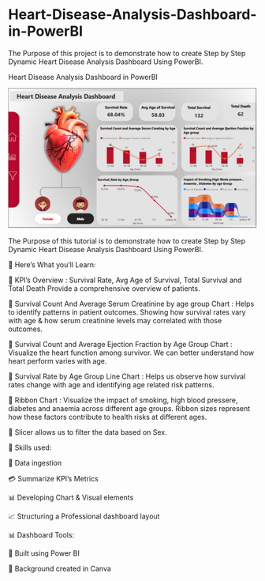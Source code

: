 # Heart-Disease-Analysis-Dashboard-in-PowerBI
The Purpose of this project is to demonstrate how to create Step by Step Dynamic Heart Disease Analysis Dashboard Using PowerBI.

Heart Disease Analysis Dashboard in PowerBI

![image alt](https://github.com/irfanulkabirhira/Heart-Disease-Analysis-Dashboard-in-PowerBI/blob/9cbb2f7b2a6fc2650a9ab7211c212722da502129/Project%20image.png)

The Purpose of this tutorial is to demonstrate how to create Step by Step Dynamic Heart Disease Analysis Dashboard Using PowerBI.

🚀 Here’s What you’ll Learn:

📌 KPI’s Overview : Survival Rate, Avg Age of Survival, Total Survival and Total Death Provide a comprehensive overview of patients.

📌 Survival Count And Average Serum Creatinine by age group Chart : Helps to identify patterns in patient outcomes. Showing how survival rates vary with age & how serum creatinine levels may correlated with those outcomes.

📌 Survival Count and Average Ejection Fraction by Age Group Chart : Visualize the heart function among survivor. We can better understand how heart perform varies with age.

📌 Survival Rate by Age Group Line Chart : Helps us observe how survival rates change with age and identifying age related risk patterns.

📌 Ribbon Chart : Visualize the impact of smoking, high blood pressere, diabetes and anaemia across different age groups. Ribbon sizes represent how these factors contribute to health risks at different ages.

📌 Slicer allows us to filter the data based on Sex.

🚀 Skills used:

📝 Data ingestion

💳 Summarize KPI’s Metrics

📊 Developing Chart & Visual elements

📈 Structuring a Professional dashboard layout

📊 Dashboard Tools:

📌 Built using Power BI

📌 Background created in Canva
